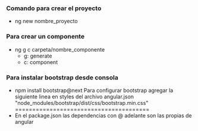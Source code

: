 ### Comando para crear el proyecto
* ng new nombre_proyecto

### Para crear un componente
* ng g c carpeta/nombre_componente 
  * g: generate
  * c: component

### Para instalar bootstrap desde consola
* npm install bootstrap@next
Para configurar bootstrap agregar la siguiente linea en styles del archivo angular.json
"node_modules/bootstrap/dist/css/bootstrap.min.css"
=======================================
* En el package.json las dependencias con @ adelante son las propias de angular
